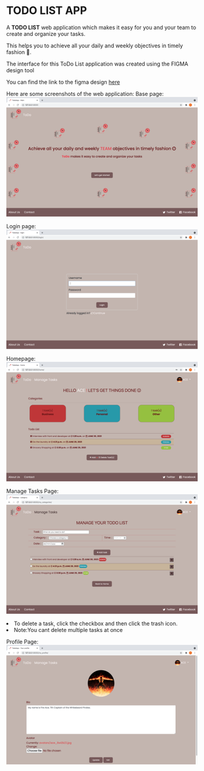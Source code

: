 <h1> TODO LIST APP</h1>

A <strong>TODO LIST</strong> web application which makes it easy for you and your team to create and organize your tasks. 

This helps you to achieve all your daily and weekly objectives in timely fashion :slightly_smiling_face:.

<p>The interface for this ToDo List application was created using the FIGMA design tool </p>
<p> You can find the link to the figma design <a href="https://www.figma.com/proto/uiQbfkPQcVcliXj3ujhzV7/ToDo-App-prototype?page-id=0%3A1&node-id=3%3A9&viewport=244%2C301%2C0.13127148151397705&scaling=scale-down"> here </a> </p>

Here are some screenshots of the web application:
Base page: <img src="Base_page.png"> 

Login page: <img src="Login.png"> 

Homepage: <img src="Homepage.png"> 

Manage Tasks Page:  <img src="Manage_page.png"> 
 <li> To delete a task, click the checkbox and then click the trash icon.</li>
 <li>Note:You cant delete multiple tasks at once</li>
 
Profile Page: <img src="Profile.png"> 

